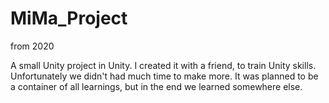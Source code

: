 # MiMa_Project 
from 2020

A small Unity project in Unity. I created it with a friend, to train Unity skills. 
Unfortunately we didn't had much time to make more. It was planned to be a container of all learnings, but in the end we learned somewhere else. 
